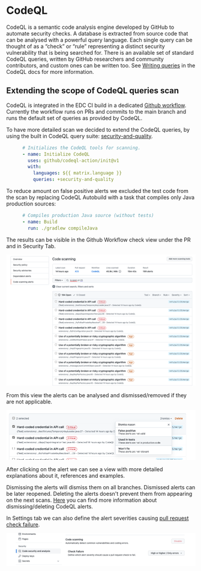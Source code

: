 # CodeQL

CodeQL is a semantic code analysis engine developed by GitHub to automate security checks. A database is extracted from source code that can be analysed with a powerful query language. Each single query can be thought of as a “check” or “rule” representing a distinct security vulnerability that is being searched for. There is an available set of standard CodeQL queries, written by GitHub researchers and community contributors, and custom ones can be written too. See [Writing queries](https://codeql.github.com/docs/writing-codeql-queries/codeql-queries/) in the CodeQL docs for more information.

## Extending the scope of CodeQL queries scan

CodeQL is integrated in the EDC CI build in a dedicated [Github workflow](.github/workflows/codeql-analysis.yml).
Currently the workflow runs on PRs and commits to the main branch and runs the default set of queries as provided by CodeQL.

To have more detailed scan we decided to extend the CodeQL queries, by using the built in CodeQL query suite: [security-and-quality](https://docs.github.com/en/code-security/code-scanning/automatically-scanning-your-code-for-vulnerabilities-and-errors/configuring-code-scanning#using-queries-in-ql-packs).

```yaml
      # Initializes the CodeQL tools for scanning.
      - name: Initialize CodeQL
        uses: github/codeql-action/init@v1
        with:
          languages: ${{ matrix.language }}
          queries: +security-and-quality
```

To reduce amount on false positive alerts we excluded the test code from the scan by replacing CodeQL Autobuild with a task that compiles only Java 
production sources:

```yaml
      # Compiles production Java source (without tests)
      - name: Build
        run: ./gradlew compileJava
```
The results can be visible in the Github Workflow check view under the PR and in Security Tab.

![CodeQL](codeql_github_alerts.png)

From this view the alerts can be analysed and dismissed/removed if they are not applicable.

![CodeQL](codeql_dismiss_alerts.png)

After clicking on the alert we can see a view with more detailed explanations about it, references and examples.

Dismissing the alerts will dismiss them on all branches. Dismissed alerts can be later reopened. Deleting the alerts doesn't prevent them from appearing on
the next scans.
[Here](https://docs.github.com/en/code-security/code-scanning/automatically-scanning-your-code-for-vulnerabilities-and-errors/managing-code-scanning-alerts-for-your-repository#dismissing-or-deleting-alerts) you can find more information about dismissing/deleting CodeQL alerts.

In Settings tab we can also define the alert severities causing [pull request check failure](https://docs.github.com/en/code-security/code-scanning/automatically-scanning-your-code-for-vulnerabilities-and-errors/configuring-code-scanning#defining-the-severities-causing-pull-request-check-failure).

![CodeQL](codeql_severity_settings.png)

